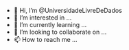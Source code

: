 - 👋 Hi, I’m @UniversidadeLivreDeDados
- 👀 I’m interested in ...
- 🌱 I’m currently learning ...
- 💞️ I’m looking to collaborate on ...
- 📫 How to reach me ...

<!---
UniversidadeLivreDeDados/UniversidadeLivreDeDados is a ✨ special ✨ repository because its `README.md` (this file) appears on your GitHub profile.
You can click the Preview link to take a look at your changes.
--->
